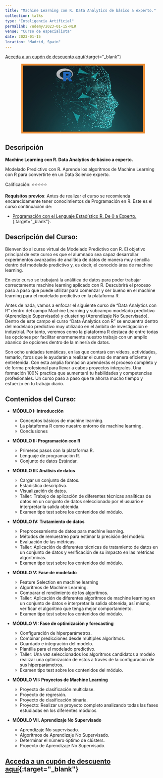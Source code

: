 ```yaml
---
title: "Machine Learning con R. Data Analytics de básico a experto."
collection: talks
type: "Inteligencia Artificial"
permalink: /udemy/2023-01-15-MLR
venue: "Curso de especialista"
date: 2023-01-15
location: "Madrid, Spain"
---
```


[Acceda a un cupón de descuento aquí](https://www.udemy.com/course/machine-learning-con-r-data-analytics/?couponCode=JUN_2024){:target="_blank"}

<div>
<p align = "center">
<img src="/images/courses/MLR.jpg" alt="Machine Learning con R" width="400">
</p>
</div>

## Descripción

<b>Machine Learning con R. Data Analytics de básico a experto.</b>

Modelado Predictivo con R. Aprende los algoritmos de Machine Learning con R para convertirte en un Data Science experto.

Calificación: ⭐⭐⭐⭐⭐

<b>Requisitos previos</b>: Antes de realizar el curso se recomienda encarecidamente tener conocimientos de Programación en R. Este es el curso continuación de:
- [Programación con el Lenguaje Estadístico R. De 0 a Experto.](https://www.udemy.com/course/programacion-lenguaje-estadistico-r/?couponCode=JUN_2024){:target="_blank"}.

## Descripción del Curso:

Bienvenido al curso virtual de Modelado Predictivo con R. El objetivo principal de este curso es que el alumnado sea capaz desarrollar experimentos avanzados de analítica de datos de manera muy sencilla dentro del modelado predictivo y, es decir, el conocido área de machine learning.

En este curso se trabajará la análitica de datos para poder trabajar correctamente machine learning aplicado con R. Descubrirá el proceso paso a paso que puede utilizar para comenzar y ser bueno en el machine learning para el modelado predictivo en la plataforma R.

Antes de nada, vamos a enfocar el siguiente curso de “Data Analytics con R” dentro del campo Machine Learning y subcampo modelado predictivo (Aprendizaje Supervisado) y clustering (Aprendizaje No Supervisado). Dentro de este campo el curso “Data Analytics con R” se encuentra dentro del modelado predictivo muy utilizado en el ámbito de investigación e industrial. Por tanto, veremos como la plataforma R destaca de entre todas las opciones por facilitar enormemente nuestro trabajo con un amplio abanico de opciones dentro de la minería de datos.

Son ocho unidades temáticas, en las que contará con vídeos, actividades, temario, foros que le ayudarán a realizar el curso de manera eficiente y entretenida. Con esta amplia formación aprenderás el proceso completo y de forma profesional para llevar a cabos proyectos integrales. Una formación 100% practica que aumentará tu habilidades y competencias profesionales. Un curso paso a paso que te ahorra mucho tiempo y esfuerzo en tu trabajo diario.

## Contenidos del Curso:

- __MÓDULO I: Introducción__
    - Conceptos básicos de machine learning.
    - La plataforma R como nuestro entorno de machine learning.
    - Conclusiones

- __MÓDULO II: Programación con R__
    - Primeros pasos con la plataforma R.
    - Lenguaje de programación R.
    - Conjunto de datos Estándar.

- __MÓDULO III: Análisis de datos__
    - Cargar un conjunto de datos.
    - Estadística descriptiva.
    - Visualización de datos.
    - Taller: Trabajo de aplicación de diferentes técnicas analíticas de datos en un conjunto de datos seleccionado por el usuario e interpretar la salida obtenida.
    - Examen tipo test sobre los contenidos del módulo.

- __MÓDULO IV: Tratamiento de datos__
    - Preprocesamiento de datos para machine learning.
    - Métodos de remuestreo para estimar la precisión del modelo.
    - Evaluación de las métricas.
    - Taller: Aplicación de diferentes técnicas de tratamiento de datos en un conjunto de datos y verificación de su impacto en las métricas algorítmicas.
    - Examen tipo test sobre los contenidos del módulo.

- __MÓDULO V: Fase de modelado__
    - Feature Selection en machine learning
    - Algoritmos de Machine Learning.
    - Comparar el rendimiento de los algoritmos.
    - Taller: Aplicación de diferentes algoritmos de machine learning en un conjunto de datos e interpretar la salida obtenida, así mismo, verificar el algoritmo que tenga mejor comportamiento.
    - Examen tipo test sobre los contenidos del módulo.

- __MÓDULO VI: Fase de optimización y forecasting__
    - Configuración de hiperparámetros.
    - Combinar predicciones desde múltiples algoritmos.
    - Guardado e integración del modelo.
    - Plantilla para el modelado predictivo.
    - Taller: Una vez seleccionados los algoritmos candidatos a modelo realizar una optimización de estos a través de la configuración de sus hiperparámetros.
    - Examen tipo test sobre los contenidos del módulo.

- __MÓDULO VII: Proyectos de Machine Learning__
    - Proyecto de clasificación multiclase.
    - Proyecto de regresión.
    - Proyecto de clasificación binaria.
    - Proyecto: Realizar un proyecto completo analizando todas las fases estudiadas en los diferentes módulos.

- __MÓDULO VII. Aprendizaje No Supervisado__
    - Aprendizaje No supervisado.
    - Algoritmos de Aprendizaje No Supervisado.
    - Determinar el número óptimo de clústers.
    - Proyecto de Aprendizaje No Supervisado.

## [Acceda a un cupón de descuento aquí](https://www.udemy.com/course/machine-learning-con-r-data-analytics/?couponCode=JUN_2024){:target="_blank"}

